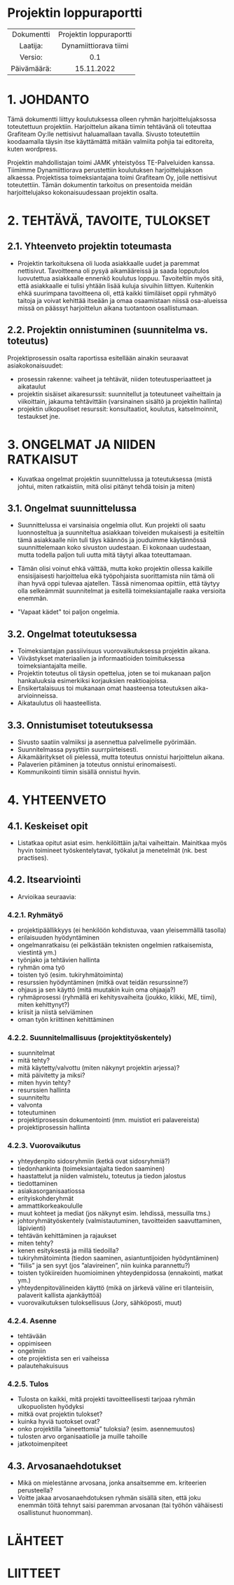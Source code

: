 # Projektin loppuraportti

|  |  |
|:-:|:-:|
| Dokumentti | Projektin loppuraportti |
| Laatija: | Dynamiittiorava tiimi |
| Versio: | 0.1 |
| Päivämäärä: | 15.11.2022 |


# 1.	JOHDANTO	

Tämä dokumentti liittyy koulutuksessa olleen ryhmän harjoittelujaksossa toteutettuun projektiin. Harjoittelun aikana tiimin tehtävänä oli toteuttaa Grafiteam Oy:lle nettisivut haluamallaan tavalla. Sivusto toteutettiin koodaamalla täysin itse käyttämättä mitään valmiita pohjia tai editoreita, kuten wordpress.

Projektin mahdollistajan toimi JAMK yhteistyöss TE-Palveluiden kanssa. Tiimimme Dynamiittiorava perustettiin koulutuksen harjoittelujakson alkaessa. Projektissa toimeksiantajana toimi Grafiteam Oy, jolle nettisivut toteutettiin.
Tämän dokumentin tarkoitus on presentoida meidän harjoittelujakso kokonaisuudessaan projektin osalta.

<!--Loppuraportissa tulee ensisijaisesti vastata kysymyksiin: mitä ja miten tehtiin, miksi tehtiin, missä onnistuttiin, mikä meni pieleen, miksi ja miten ongelmat ratkaistiin ja mitä itse asiassa opittiin. -->


# 2.	TEHTÄVÄ, TAVOITE, TULOKSET



## 2.1.	Yhteenveto projektin toteumasta

* Projektin tarkoituksena oli luoda asiakkaalle uudet ja paremmat nettisivut. Tavoitteena oli pysyä aikamääreissä ja saada lopputulos luovutettua asiakkaalle ennenkö koulutus loppuu. Tavoiteltiin myös sitä, että asiakkaalle ei tulisi yhtään lisää kuluja sivuihin liittyen.
Kuitenkin ehkä suurimpana tavoitteena oli, että kaikki tiimiläiset oppii ryhmätyö taitoja ja voivat kehittää itseään ja omaa osaamistaan niissä osa-alueissa missä on päässyt harjoittelun aikana tuotantoon osallistumaan.


## 2.2.	 Projektin onnistuminen (suunnitelma vs. toteutus)

Projektiprosessin osalta raportissa esitellään ainakin seuraavat asiakokonaisuudet:
*	prosessin rakenne: vaiheet ja tehtävät, niiden toteutusperiaatteet ja aikataulut
*	projektin sisäiset aikaresurssit: suunnitellut ja toteutuneet vaiheittain ja viikoittain, jakauma tehtävittäin (varsinainen sisältö ja projektin hallinta)
*	projektin ulkopuoliset resurssit: konsultaatiot, koulutus, katselmoinnit, testaukset jne.

# 3.	ONGELMAT JA NIIDEN RATKAISUT

* Kuvatkaa ongelmat projektin suunnittelussa ja toteutuksessa (mistä johtui, miten ratkaistiin, mitä olisi pitänyt tehdä toisin ja miten)

## 3.1.	Ongelmat suunnittelussa

* Suunnittelussa ei varsinaisia ongelmia ollut. Kun projekti oli saatu luonnosteltua ja suunniteltua asiakkaan toiveiden mukaisesti ja esiteltiin tämä asiakkaalle niin tuli täys käännös ja jouduimme käytännössä suunnittelemaan koko sivuston uudestaan. Ei kokonaan uudestaan, mutta todella paljon tuli uutta mitä täytyi alkaa toteuttamaan.

* Tämän olisi voinut ehkä välttää, mutta koko projektin ollessa kaikille ensisijaisesti harjoittelua eikä työpohjaista suorittamista niin tämä oli ihan hyvä oppi tulevaa ajatellen. Tässä nimenomaa opittiin, että täytyy olla selkeämmät suunnitelmat ja esitellä toimeksiantajalle raaka versioita enemmän.

* "Vapaat kädet" toi paljon ongelmia.

## 3.2.	Ongelmat toteutuksessa

* Toimeksiantajan passiivisuus vuorovaikutuksessa projektin aikana.
* Viivästykset materiaalien ja informaatioiden toimituksessa toimeksiantajalta meille.
* Projektin toteutus oli täysin opettelua, joten se toi mukanaan paljon hankaluuksia esimerkiksi korjauksien reaktioajoissa.
* Ensikertalaisuus toi mukanaan omat haasteensa toteutuksen aika-arvioinneissa.
* Aikataulutus oli haasteellista.

## 3.3.	Onnistumiset toteutuksessa

* Sivusto saatiin valmiiksi ja asennettua palvelimelle pyörimään.
* Suunnitelmassa pysyttiin suurrpiirteisesti.
* Aikamääritykset oli pielessä, mutta toteutus onnistui harjoittelun aikana.
* Palaverien pitäminen ja toteutus onnistui erinomaisesti.
* Kommunikointi tiimin sisällä onnistui hyvin.

# 4.	YHTEENVETO

## 4.1.	Keskeiset opit

* Listatkaa opitut asiat esim. henkilöittäin ja/tai vaiheittain. Mainitkaa myös hyvin toimineet työskentelytavat, työkalut ja menetelmät (nk. best practises).

## 4.2.	Itsearviointi

* Arvioikaa seuraavia:

### 4.2.1.	Ryhmätyö

*	projektipäällikkyys (ei henkilöön kohdistuvaa, vaan yleisemmällä tasolla)
*	erilaisuuden hyödyntäminen
*	ongelmanratkaisu (ei pelkästään teknisten ongelmien ratkaisemista, viestintä ym.)
*	työnjako ja tehtävien hallinta
*	ryhmän oma työ 
*	toisten työ (esim. tukiryhmätoiminta)
*	resurssien hyödyntäminen (mitkä ovat teidän resurssinne?)
*	ohjaus ja sen käyttö (mitä muutakin kuin oma ohjaaja?)
*	ryhmäprosessi (ryhmällä eri kehitysvaiheita (joukko, klikki, ME, tiimi), miten kehittynyt?)
*	kriisit ja niistä selviäminen 
*	oman työn kriittinen kehittäminen	

### 4.2.2.	Suunnitelmallisuus (projektityöskentely) 

*	suunnitelmat
*	mitä tehty?
*	mitä käytetty/valvottu (miten näkynyt projektin arjessa)?
*	mitä päivitetty ja miksi?
*	miten hyvin tehty?
*	resurssien hallinta
*	suunniteltu
*	valvonta
*	toteutuminen
*	projektiprosessin dokumentointi (mm. muistiot eri palavereista)
*	projektiprosessin hallinta

### 4.2.3.	Vuorovaikutus

*	yhteydenpito sidosryhmiin (ketkä ovat sidosryhmiä?)
*	tiedonhankinta (toimeksiantajalta tiedon saaminen)
*	haastattelut ja niiden valmistelu, toteutus ja tiedon jalostus
*	tiedottaminen
*	asiakasorganisaatiossa
*	erityiskohderyhmät
*	ammattikorkeakoululle
*	muut kohteet ja mediat (jos näkynyt esim. lehdissä, messuilla tms.)
*	johtoryhmätyöskentely (valmistautuminen, tavoitteiden saavuttaminen, läpivienti)
*	tehtävän kehittäminen ja rajaukset 
*	miten tehty?
*	kenen esityksestä ja millä tiedoilla?
*	tukiryhmätoiminta (tiedon saaminen, asiantuntijoiden hyödyntäminen)
*	”fiilis” ja sen syyt (jos ”alavireinen”, niin kuinka parannettu?)
*	toisten työkiireiden huomioiminen yhteydenpidossa (ennakointi, matkat ym.)
*	yhteydenpitovälineiden käyttö (mikä on järkevä väline eri tilanteisiin, palaverit kallista ajankäyttöä)
*	vuorovaikutuksen tuloksellisuus (Jory, sähköposti, muut)

### 4.2.4.	Asenne

*	tehtävään 
*	oppimiseen 
*	ongelmiin
*	ote projektista sen eri vaiheissa
*	palautehakuisuus

### 4.2.5.	Tulos

* Tulosta on kaikki, mitä projekti tavoitteellisesti tarjoaa ryhmän ulkopuolisten hyödyksi
*	mitkä ovat projektin tulokset? 
*	kuinka hyviä tuotokset ovat?
*	onko projektilla ”aineettomia” tuloksia? (esim. asennemuutos)
*	tulosten arvo organisaatiolle ja muille tahoille
*	jatkotoimenpiteet

## 4.3.	Arvosanaehdotukset

* Mikä on mielestänne arvosana, jonka ansaitsemme em. kriteerien perusteella?
* Voitte jakaa arvosanaehdotuksen ryhmän sisällä siten, että joku enemmän töitä tehnyt saisi paremman arvosanan (tai työhön vähäisesti osallistunut huonomman).

# LÄHTEET

# LIITTEET
